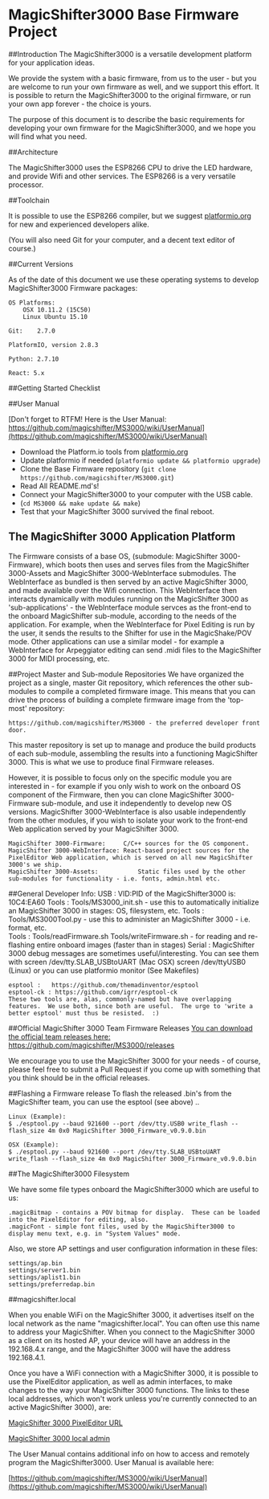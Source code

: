 
# MagicShifter3000 Base Firmware Project
##Introduction
The MagicShifter3000 is a versatile development platform for your application ideas. 

We provide the system with a basic firmware, from us to the user - but you are welcome to run your own firmware as well, and we support this effort.  It is possible to return the MagicShifter3000 to the original firmware, or run your own app forever - the choice is yours.

The purpose of this document is to describe the basic requirements for developing
your own firmware for the MagicShifter3000, and we hope you will find what you need.

##Architecture

The MagicShifter3000 uses the ESP8266 CPU to drive the LED hardware, and provide Wifi and other services.  The ESP8266 is a very versatile processor.  

##Toolchain

It is possible to use the ESP8266 compiler, but we suggest [platformio.org](http://platformio.org/#!/get-started) for new and experienced developers alike.

(You will also need Git for your computer, and a decent text editor of course.)

##Current Versions

As of the date of this document we use these operating systems to develop MagicShifter3000 Firmware packages:

	OS Platforms:
		OSX 10.11.2 (15C50)
		Linux Ubuntu 15.10
	
	Git:	2.7.0

	PlatformIO, version 2.8.3

	Python:	2.7.10

	React: 5.x

##Getting Started Checklist

##User Manual

[Don't forget to RTFM! Here is the User Manual: https://github.com/magicshifter/MS3000/wiki/UserManual](https://github.com/magicshifter/MS3000/wiki/UserManual)



* Download the Platform.io tools from [platformio.org](http://platformio.org/#!/get-started)
* Update platformio if needed (`` platformio update && platformio upgrade ``)
* Clone the Base Firmware repository (`` git clone https://github.com/magicshifter/MS3000.git ``)
* Read All README.md's!
* Connect your MagicShifter3000 to your computer with the USB cable.
* (`` cd MS3000 && make update && make ``)
* Test that your MagicShifter 3000 survived the final reboot.

## The MagicShifter 3000 Application Platform 

The Firmware consists of a base OS, (submodule: MagicShifter 3000-Firmware), which boots then uses and serves files from the MagicShifter 3000-Assets and MagicShifter 3000-WebInterface submodules.  The WebInterface as bundled is then served by an active MagicShifter 3000, and made available over the Wifi connection. This WebInterface then interacts dynamically with modules running on the MagicShifter 3000 as 'sub-applications' - the WebInterface module servces as the front-end to the onboard MagicShifter sub-module, according to the needs of the application.  For example, when the WebInterface for Pixel Editing is run by the user, it sends the results to the Shifter for use in the MagicShake/POV mode.  Other applications can use a similar model - for example a WebInterface for Arpeggiator editing can send .midi files to the MagicShifter 3000 for MIDI processing, etc.

##Project Master and Sub-module Repositories
We have organized the project as a single, master Git repository, which references the other sub-modules to compile a completed firmware image.  This means that you can drive the process of building a complete firmware image from the 'top-most' repository: 

	https://github.com/magicshifter/MS3000 - the preferred developer front door.
	
This master repository is set up to manage and produce the build products of each sub-module, assembling the results into a functioning MagicShifter 3000.  This is what we use to produce final Firmware releases.

However, it is possible to focus only on the specific module you are interested in - for example if you only wish to work on the onboard OS component of the Firmware, then you can clone MagicShifter 3000-Firmware sub-module, and use it independently to develop new OS versions.  MagicShifter 3000-WebInterface is also usable independently from the other modules, if you wish to isolate your work to the front-end Web application served by your MagicShifter 3000.

	MagicShifter 3000-Firmware:		C/C++ sources for the OS component.  
	MagicShifter 3000-WebInterface:	React-based project sources for the PixelEditor Web application, which is served on all new MagicShifter 3000's we ship.
	MagicShifter 3000-Assets:			Static files used by the other sub-modules for functionality - i.e. fonts, admin.html etc.

##General Developer Info:
	USB		:	VID:PID of the MagicShifter3000 is:  10C4:EA60
	Tools   :   Tools/MS3000_init.sh	- use this to automatically initialize an MagicShifter 3000 in stages: OS, filesystem, etc.
	Tools   :   Tools/MS3000Tool.py		- use this to administer an MagicShifter 3000 - i.e. format, etc.   
	Tools	:	Tools/readFirmware.sh  Tools/writeFirmware.sh - for reading and re-flashing entire onboard images (faster than in stages)
	Serial	:	MagicShifter 3000 debug messages are sometimes useful/interesting.  You can see them with screen /dev/tty.SLAB_USBtoUART (Mac OSX) 	screen /dev/ttyUSB0 (Linux) or you can use platformio monitor (See Makefiles)

	esptool	:	https://github.com/themadinventor/esptool
	esptool-ck : https://github.com/igrr/esptool-ck
	These two tools are, alas, commonly-named but have overlapping features.  We use both, since both are useful.  The urge to 'write a better esptool' must thus be resisted.  :)
	
	
##Official MagicShifter 3000 Team Firmware Releases 
[You can download the official team releases here:](https://github.com/magicshifter/MS3000/releases) https://github.com/magicshifter/MS3000/releases

We encourage you to use the MagicShifter 3000 for your needs - of course, please feel free to submit a Pull Request if you come up with something that you think should be in the official releases.

##Flashing a Firmware release
	To flash the released .bin's from the MagicShifter team, you can use the esptool (see above) ..

	Linux (Example): 
	$ ./esptool.py --baud 921600 --port /dev/tty.USB0 write_flash --flash_size 4m 0x0 MagicShifter 3000_Firmware_v0.9.0.bin

	OSX (Example):
	$ ./esptool.py --baud 921600 --port /dev/tty.SLAB_USBtoUART write_flash --flash_size 4m 0x0 MagicShifter 3000_Firmware_v0.9.0.bin

##The MagicShifter3000 Filesystem

We have some file types onboard the MagicShifter3000 which are useful to us:

	.magicBitmap - contains a POV bitmap for display.  These can be loaded into the PixelEditor for editing, also.
	.magicFont - simple font files, used by the MagicShifter3000 to display menu text, e.g. in "System Values" mode.

Also, we store AP settings and user configuration information in these files:

	settings/ap.bin
	settings/server1.bin
	settings/aplist1.bin
	settings/preferredap.bin

##magicshifter.local

When you enable WiFi on the MagicShifter 3000, it advertises itself on the local network as the name "magicshifter.local".  You can often use this name to address your MagicShifter.  When you connect to the MagicShifter 3000 as a client on its hosted AP, your device will have an address in the 192.168.4.x range, and the MagicShifter 3000 will have the address 192.168.4.1.

Once you have a WiFi connection with a MagicShifter 3000, it is possible to use the PixelEditor application, as well as admin interfaces, to make changes to the way your MagicShifter 3000 functions.  The links to these local addresses, which won't work unless you're currently connected to an active MagicShifter 3000), are:


[MagicShifter 3000 PixelEditor URL](http://magicshifter.local/index.html)

[MagicShifter 3000 local admin](http://magicshifter.local/admin.html)

The User Manual contains additional info on how to access and remotely program the MagicShifter3000.  User Manual is available here:

[https://github.com/magicshifter/MS3000/wiki/UserManual](https://github.com/magicshifter/MS3000/wiki/UserManual)



